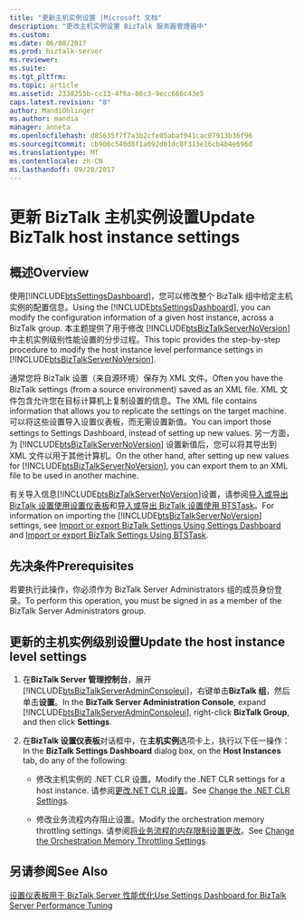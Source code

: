 ```yaml
---
title: "更新主机实例设置 |Microsoft 文档"
description: "更改主机实例设置 BizTalk 服务器管理器中"
ms.custom: 
ms.date: 06/08/2017
ms.prod: biztalk-server
ms.reviewer: 
ms.suite: 
ms.tgt_pltfrm: 
ms.topic: article
ms.assetid: 2338255b-cc13-4f6a-86c3-9ecc666c43e5
caps.latest.revision: "8"
author: MandiOhlinger
ms.author: mandia
manager: anneta
ms.openlocfilehash: d85635f7f7a3b2cfe05abaf041cac07913b36f96
ms.sourcegitcommit: cb908c540d8f1a692d01dc8f313e16cb4b4e696d
ms.translationtype: MT
ms.contentlocale: zh-CN
ms.lasthandoff: 09/20/2017
---
```

# <a name="update-biztalk-host-instance-settings"></a><span data-ttu-id="b4f2f-103">更新 BizTalk 主机实例设置</span><span class="sxs-lookup"><span data-stu-id="b4f2f-103">Update BizTalk host instance settings</span></span>

## <a name="overview"></a><span data-ttu-id="b4f2f-104">概述</span><span class="sxs-lookup"><span data-stu-id="b4f2f-104">Overview</span></span>
<span data-ttu-id="b4f2f-105">使用[!INCLUDE[btsSettingsDashboard](../includes/btssettingsdashboard-md.md)]，您可以修改整个 BizTalk 组中给定主机实例的配置信息。</span><span class="sxs-lookup"><span data-stu-id="b4f2f-105">Using the [!INCLUDE[btsSettingsDashboard](../includes/btssettingsdashboard-md.md)], you can modify the configuration information of a given host instance, across a BizTalk group.</span></span> <span data-ttu-id="b4f2f-106">本主题提供了用于修改 [!INCLUDE[btsBizTalkServerNoVersion](../includes/btsbiztalkservernoversion-md.md)] 中主机实例级别性能设置的分步过程。</span><span class="sxs-lookup"><span data-stu-id="b4f2f-106">This topic provides the step-by-step procedure to modify the host instance level performance settings in [!INCLUDE[btsBizTalkServerNoVersion](../includes/btsbiztalkservernoversion-md.md)].</span></span>  
  
 <span data-ttu-id="b4f2f-107">通常您将 BizTalk 设置（来自源环境）保存为 XML 文件。</span><span class="sxs-lookup"><span data-stu-id="b4f2f-107">Often you have the BizTalk settings (from a source environment) saved as an XML file.</span></span> <span data-ttu-id="b4f2f-108">XML 文件包含允许您在目标计算机上复制设置的信息。</span><span class="sxs-lookup"><span data-stu-id="b4f2f-108">The XML file contains information that allows you to replicate the settings on the target machine.</span></span> <span data-ttu-id="b4f2f-109">可以将这些设置导入设置仪表板，而无需设置新值。</span><span class="sxs-lookup"><span data-stu-id="b4f2f-109">You can import those settings to Settings Dashboard, instead of setting up new values.</span></span> <span data-ttu-id="b4f2f-110">另一方面，为  [!INCLUDE[btsBizTalkServerNoVersion](../includes/btsbiztalkservernoversion-md.md)] 设置新值后，您可以将其导出到 XML 文件以用于其他计算机。</span><span class="sxs-lookup"><span data-stu-id="b4f2f-110">On the other hand, after setting up new values for [!INCLUDE[btsBizTalkServerNoVersion](../includes/btsbiztalkservernoversion-md.md)], you can export them to an XML file to be used in another machine.</span></span>  
  
 <span data-ttu-id="b4f2f-111">有关导入信息[!INCLUDE[btsBizTalkServerNoVersion](../includes/btsbiztalkservernoversion-md.md)]设置，请参阅[导入或导出 BizTalk 设置使用设置仪表板](how-to-import-biztalk-settings-using-settings-dashboard.md)和[导入或导出 BizTalk 设置使用 BTSTask](how-to-import-biztalk-settings-using-btstask.md)。</span><span class="sxs-lookup"><span data-stu-id="b4f2f-111">For information on importing the [!INCLUDE[btsBizTalkServerNoVersion](../includes/btsbiztalkservernoversion-md.md)] settings, see [Import or export BizTalk Settings Using Settings Dashboard](how-to-import-biztalk-settings-using-settings-dashboard.md) and [Import or export BizTalk Settings Using BTSTask](how-to-import-biztalk-settings-using-btstask.md).</span></span> 
  
## <a name="prerequisites"></a><span data-ttu-id="b4f2f-112">先决条件</span><span class="sxs-lookup"><span data-stu-id="b4f2f-112">Prerequisites</span></span>  
 <span data-ttu-id="b4f2f-113">若要执行此操作，你必须作为 BizTalk Server Administrators 组的成员身份登录。</span><span class="sxs-lookup"><span data-stu-id="b4f2f-113">To perform this operation, you must be signed in as a member of the BizTalk Server Administrators group.</span></span>  
  
## <a name="update-the-host-instance-level-settings"></a><span data-ttu-id="b4f2f-114">更新的主机实例级别设置</span><span class="sxs-lookup"><span data-stu-id="b4f2f-114">Update the host instance level settings</span></span>  
  
1.  <span data-ttu-id="b4f2f-115">在**BizTalk Server 管理控制台**，展开[!INCLUDE[btsBizTalkServerAdminConsoleui](../includes/btsbiztalkserveradminconsoleui-md.md)]，右键单击**BizTalk 组**，然后单击**设置**。</span><span class="sxs-lookup"><span data-stu-id="b4f2f-115">In the **BizTalk Server Administration Console**, expand [!INCLUDE[btsBizTalkServerAdminConsoleui](../includes/btsbiztalkserveradminconsoleui-md.md)], right-click **BizTalk Group**, and then click **Settings**.</span></span>  
  
2.  <span data-ttu-id="b4f2f-116">在**BizTalk 设置仪表板**对话框中，在**主机实例**选项卡上，执行以下任一操作：</span><span class="sxs-lookup"><span data-stu-id="b4f2f-116">In the **BizTalk Settings Dashboard** dialog box, on the **Host Instances** tab, do any of the following:</span></span>  
  
    -   <span data-ttu-id="b4f2f-117">修改主机实例的 .NET CLR 设置。</span><span class="sxs-lookup"><span data-stu-id="b4f2f-117">Modify the .NET CLR settings for a host instance.</span></span> <span data-ttu-id="b4f2f-118">请参阅[更改.NET CLR 设置](../core/how-to-modify-net-clr-settings.md)。</span><span class="sxs-lookup"><span data-stu-id="b4f2f-118">See [Change the .NET CLR Settings](../core/how-to-modify-net-clr-settings.md).</span></span>  
  
    -   <span data-ttu-id="b4f2f-119">修改业务流程内存阻止设置。</span><span class="sxs-lookup"><span data-stu-id="b4f2f-119">Modify the orchestration memory throttling settings.</span></span> <span data-ttu-id="b4f2f-120">请参阅[将业务流程的内存限制设置更改](../core/how-to-modify-orchestration-memory-throttling-settings.md)。</span><span class="sxs-lookup"><span data-stu-id="b4f2f-120">See [Change the Orchestration Memory Throttling Settings](../core/how-to-modify-orchestration-memory-throttling-settings.md).</span></span>  
  
## <a name="see-also"></a><span data-ttu-id="b4f2f-121">另请参阅</span><span class="sxs-lookup"><span data-stu-id="b4f2f-121">See Also</span></span>  
 [<span data-ttu-id="b4f2f-122">设置仪表板用于 BizTalk Server 性能优化</span><span class="sxs-lookup"><span data-stu-id="b4f2f-122">Use Settings Dashboard for BizTalk Server Performance Tuning</span></span>](../core/using-settings-dashboard-for-biztalk-server-performance-tuning.md)